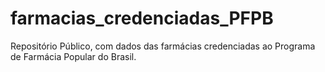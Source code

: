 # farmacias_credenciadas_PFPB
Repositório Público, com dados das farmácias credenciadas ao Programa de Farmácia Popular do Brasil. 
